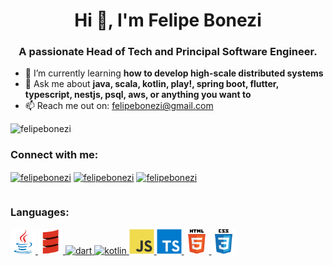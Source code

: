 <h1 align="center">Hi 👋, I'm Felipe Bonezi</h1>
<h3 align="center">A passionate Head of Tech and Principal Software Engineer.</h3>

- 🌱 I’m currently learning **how to develop high-scale distributed systems**
- 💬 Ask me about **java, scala, kotlin, play!, spring boot, flutter, typescript, nestjs, psql, aws, or anything you want to**
- 📫 Reach me out on: felipebonezi@gmail.com

<p align="left"> <img src="https://komarev.com/ghpvc/?username=felipebonezi&label=Profile%20views&color=0e75b6&style=flat" alt="felipebonezi" /> </p>
<h3 align="left">Connect with me:</h3>
<p align="left">
<a href="https://dev.to/felipebonezi" target="blank"><img align="center" src="https://raw.githubusercontent.com/rahuldkjain/github-profile-readme-generator/master/src/images/icons/Social/devto.svg" alt="felipebonezi" height="30" width="40" /></a>
<a href="https://twitter.com/felipebonezi" target="blank"><img align="center" src="https://raw.githubusercontent.com/rahuldkjain/github-profile-readme-generator/master/src/images/icons/Social/twitter.svg" alt="felipebonezi" height="30" width="40" /></a>
<a href="https://linkedin.com/in/felipebonezi" target="blank"><img align="center" src="https://raw.githubusercontent.com/rahuldkjain/github-profile-readme-generator/master/src/images/icons/Social/linked-in-alt.svg" alt="felipebonezi" height="30" width="40" /></a> </p>

<div style="overflow: hidden;">

<div style="float:left;">
<h3 align="left">Languages:</h3>
<p align="left"> <a href="https://www.java.com" target="_blank" rel="noreferrer"> <img src="https://raw.githubusercontent.com/devicons/devicon/master/icons/java/java-original.svg" alt="java" width="40" height="40"/> </a> <a href="https://www.scala-lang.org" target="_blank" rel="noreferrer"> <img src="https://raw.githubusercontent.com/devicons/devicon/master/icons/scala/scala-original.svg" alt="scala" width="40" height="40"/> </a> <a href="https://dart.dev" target="_blank" rel="noreferrer"> <img src="https://www.vectorlogo.zone/logos/dartlang/dartlang-icon.svg" alt="dart" width="40" height="40"/> </a> <a href="https://kotlinlang.org" target="_blank" rel="noreferrer"> <img src="https://www.vectorlogo.zone/logos/kotlinlang/kotlinlang-icon.svg" alt="kotlin" width="40" height="40"/> </a> <a href="https://developer.mozilla.org/en-US/docs/Web/JavaScript" target="_blank" rel="noreferrer"> <img src="https://raw.githubusercontent.com/devicons/devicon/master/icons/javascript/javascript-original.svg" alt="javascript" width="40" height="40"/> </a> <a href="https://www.typescriptlang.org/" target="_blank" rel="noreferrer"> <img src="https://raw.githubusercontent.com/devicons/devicon/master/icons/typescript/typescript-original.svg" alt="typescript" width="40" height="40"/> </a> <a href="https://www.w3.org/html/" target="_blank" rel="noreferrer"> <img src="https://raw.githubusercontent.com/devicons/devicon/master/icons/html5/html5-original-wordmark.svg" alt="html5" width="40" height="40"/> </a> <a href="https://www.w3schools.com/css/" target="_blank" rel="noreferrer"> <img src="https://raw.githubusercontent.com/devicons/devicon/master/icons/css3/css3-original-wordmark.svg" alt="css3" width="40" height="40"/> </a> </p>
</div>

</div>
